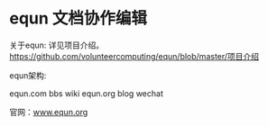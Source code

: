 equn 文档协作编辑
====

关于equn:
详见项目介绍。
https://github.com/volunteercomputing/equn/blob/master/项目介绍

equn架构:

equn.com
 bbs wiki
equn.org
 blog wechat


官网：www.equn.org
